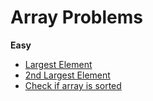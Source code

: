 # Array Problems
**Easy**
* [Largest Element](https://github.com/kumaranil3921/ds-and-algos/blob/main/Array/Easy/LargestElement/largestElement.js)
* [2nd  Largest Element](https://github.com/kumaranil3921/ds-and-algos/blob/main/Array/Easy/SecondLargestElement/secondLargestElement.js)
* [Check if array is sorted](https://github.com/kumaranil3921/ds-and-algos/blob/main/Array/Easy/CheckIfArrayIsSorted/checkIfArrayIsSorted.js)